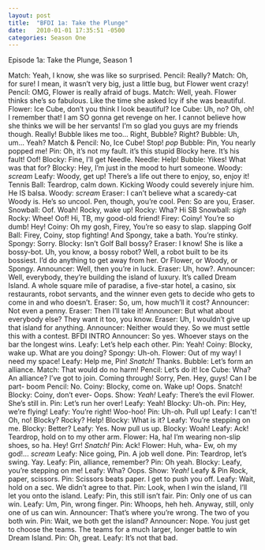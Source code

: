```yaml
---
layout: post
title:  "BFDI 1a: Take the Plunge"
date:   2010-01-01 17:35:51 -0500
categories: Season One
---
```

Episode 1a: Take the Plunge, Season 1

Match: Yeah, I know, she was like so surprised.
Pencil: Really?
Match: Oh, for sure! I mean, it wasn’t very big, just a little bug, but Flower went crazy!
Pencil: OMG, Flower is really afraid of bugs.
Match: Well, yeah. Flower thinks she’s so fabulous. Like the time she asked Icy if she was beautiful.
Flower: Ice Cube, don’t you think I look beautiful?
Ice Cube: Uh, no? Oh, oh! I remember that! I am SO gonna get revenge on her. I cannot believe how she thinks we will be her servants! I’m so glad you guys are my friends though. Really! Bubble likes me too… Right, Bubble? Right?
Bubble: Uh, um… Yeah?
Match & Pencil: No, Ice Cube! Stop! *pop*
Bubble: Pin, You nearly popped me!
Pin: Oh, it’s not my fault. it’s this stupid Blocky here. It’s his fault! Oof!
Blocky: Fine, I’ll get Needle.
Needle: Help!
Bubble: Yikes! What was that for?
Blocky: Hey, I’m just in the mood to hurt someone.
Woody: *scream*
Leafy: Woody, get up! There’s a life out there to enjoy, so, enjoy it!
Tennis Ball: Teardrop, calm down. Kicking Woody could severely injure him. He IS balsa.
Woody: *scream*
Eraser: I can’t believe what a scaredy-cat Woody is. He’s so uncool. Pen, though, you’re cool.
Pen: So are you, Eraser.
Snowball: Oof. Woah! Rocky, wake up!
Rocky: Wha? Hi SB
Snowball: *sigh*
Rocky: Whee! Oof! Hi, TB, my good-old friend!
Firey: Coiny! You’re so dumb! Hey!
Coiny: Oh my gosh, Firey, You’re so easy to slap. slapping
Golf Ball: Firey, Coiny, stop fighting! And Spongy, take a bath. You’re stinky.
Spongy: Sorry.
Blocky: Isn’t Golf Ball bossy?
Eraser: I know! She is like a bossy-bot. Uh, you know, a bossy robot? Well, a robot built to be its bossiest. I’d do anything to get away from her. Or Flower, or Woody, or Spongy.
Announcer: Well, then you’re in luck.
Eraser: Uh, how?.
Announcer: Well, everybody, they’re building the island of luxury. It’s called Dream Island. A whole square mile of paradise, a five-star hotel, a casino, six restaurants, robot servants, and the winner even gets to decide who gets to come in and who doesn’t.
Eraser: So, um, how much’ll it cost?
Announcer: Not even a penny.
Eraser: Then I’ll take it!
Announcer: But what about everybody else? They want it too, you know.
Eraser: Uh, I wouldn’t give up that island for anything.
Announcer: Neither would they. So we must settle this with a contest.
BFDI INTRO
Announcer: So yes. Whoever stays on the bar the longest wins. 
Leafy: Let’s help each other.
Pin: Yeah!
Coiny: Blocky, wake up. What are you doing?
Spongy: Uh-oh.
Flower: Out of my way! I need my space!
Leafy: Help me, Pin! *Snatch!* Thanks.
Bubble: Let’s form an alliance.
Match: That would do no harm!
Pencil: Let’s do it!
Ice Cube: Wha? An alliance? I’ve got to join. Coming through! Sorry, Pen. Hey, guys! Can I be part- boom
Pencil: No.
Coiny: Blocky, come on. Wake up! Oops. Snatch!
Blocky: Coiny, don’t ever- Oops.
Show: *Yeah!*
Leafy: There’s the evil Flower. She’s still in.
Pin: Let’s run her over!
Leafy: Yeah!
Blocky: Uh-oh.
Pin: Hey, we’re flying!
Leafy: You’re right! Woo-hoo!
Pin: Uh-oh. Pull up!
Leafy: I can't! Oh, no! Blocky? Rocky? Help!
Blocky: What is it?
Leafy: You’re stepping on me.
Blocky: Better?
Leafy: Yes. Now pull us up.
Blocky: Woah!
Leafy: Ack! Teardrop, hold on to my other arm.
Flower: Ha, ha! I’m wearing non-slip shoes, so ha. Hey! Grr! *Snatch!*
Pin: Ack!
Flower: Huh, wha- Ew, oh my god!... *scream*
Leafy: Nice going, Pin. A job well done.
Pin: Teardrop, let’s swing. Yay.
Leafy: Pin, alliance, remember?
Pin: Oh yeah.
Blocky: Leafy, you’re stepping on me!
Leafy: Wha? Oops. 
Show: *Yeah!*
Leafy & Pin Rock, paper, scissors.
Pin: Scissors beats paper. I get to push you off.
Leafy: Wait, hold on a sec. We didn’t agree to that.
Pin: Look, when I win the island, I’ll let you onto the island.
Leafy: Pin, this still isn’t fair.
Pin: Only one of us can win.
Leafy: Um, Pin, wrong finger.
Pin: Whoops, heh heh. Anyway, still, only one of us can win.
Announcer: That’s where you’re wrong. The two of you both win.
Pin: Wait, we both get the island?
Announcer: Nope. You just get to choose the teams. The teams for a much larger, longer battle to win Dream Island.
Pin: Oh, great.
Leafy: It’s not that bad.